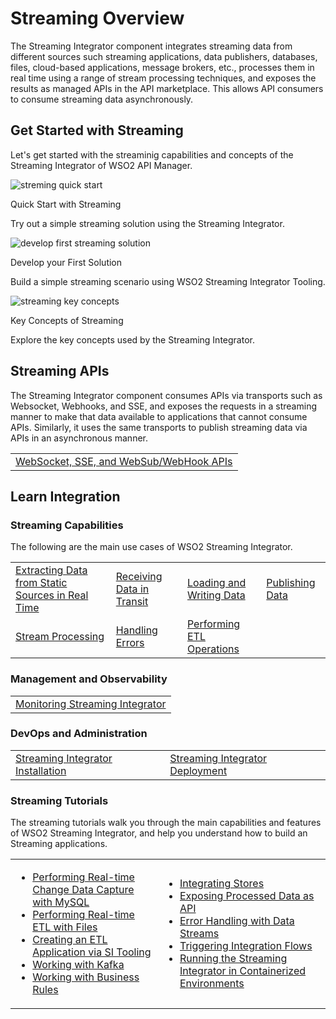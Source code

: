 <link href="https://fonts.googleapis.com/icon?family=Material+Icons" rel="stylesheet">

# Streaming Overview

The Streaming Integrator component integrates streaming data from different sources such streaming applications, data publishers, databases, files, cloud-based applications, message brokers, etc., processes them in real time using a range of stream processing techniques, and exposes the results as managed APIs in the API marketplace. This allows API consumers to consume streaming data asynchronously.

## Get Started with Streaming

Let's get started with the streaminig capabilities and concepts of the Streaming Integrator of WSO2 API Manager.

<div>
    <div class="content">
        <!-- card -->
        <div class="card img" onclick="location.href='{{base_path}}/get-started/quick-start-guide/streaming-qsg';">
            <div class="line"></div>
            <div class="card-icon">
                <img src='{{base_path}}/assets/img/integrate/quick-start.png' alt="streming quick start" />
            </div>
            <div class="card-content" >
                <p class="title">Quick Start with Streaming</p>
                <p class="hint">Try out a simple streaming solution using the Streaming Integrator.</p>
            </div>
        </div>
        <!-- end card -->
        <!-- card -->
        <div class="card img" onclick="location.href='{{base_path}}/streaming/getting-started/getting-started-guide-overview';">
            <div class="line"></div>
            <div class="card-icon">
                <img src='{{base_path}}/assets/img/integrate/first-service.png' alt="develop first streaming solution" />
            </div>
            <div class="card-content">
                <p class="title">Develop your First Solution</p>
                <p class="hint">Build a simple streaming scenario using WSO2 Streaming Integrator Tooling.</p>
            </div>
        </div>
        <!-- end card -->
        <!-- card -->
        <div class="card img" onclick="location.href='{{base_path}}/streaming/streaming-key-concepts';">
            <div class="line"></div>
            <div class="card-icon">
                <img src='{{base_path}}/assets/img/integrate/key-concepts.png' alt="streaming key concepts" />
            </div>
            <div class="card-content">
                <p class="title">Key Concepts of Streaming</p>
                <p class="hint">Explore the key concepts used by the Streaming Integrator.</p>
            </div>
        </div>
        <!-- end card -->
    </div>
</div>

## Streaming APIs

The Streaming Integrator component consumes APIs via transports such as Websocket, Webhooks, and SSE, and exposes the requests in a streaming manner to make that data available to applications that cannot consume APIs. Similarly, it uses the same transports to publish streaming data via APIs in an asynchronous manner.

<table>
    <tr>
        <td>
            <a href="{{base_path}}/use-cases/streaming-usecase/create-streaming-api/streaming-api-overview">WebSocket, SSE, and WebSub/WebHook APIs</a>
        </td>
    </tr>
</table>

## Learn Integration

### Streaming Capabilities

The following are the main use cases of WSO2 Streaming Integrator.

<table>
    <tr>
        <td>
            <a href="{{base_path}}/use-cases/streaming-usecase/extracting-data-from-static-sources-in-real-time">Extracting Data from Static Sources in Real Time</a>
        </td>
        <td>
            <a href="{{base_path}}/use-cases/streaming-usecase/receiving-data-in-transit">Receiving Data in Transit</a>
        </td>
        <td>
            <a href="{{base_path}}/use-cases/streaming-usecase/loading-and-writing-date">Loading and Writing Data</a>
        </td>
        <td>
            <a href="{{base_path}}/use-cases/streaming-usecase/publishing-data-to-event-stream-consumers">Publishing Data</a>
        </td>
    </tr>
    <tr>
        <td>
            <a href="{{base_path}}/use-cases/streaming-usecase/processing-data">Stream Processing</a>
        </td>
        <td>
            <a href="{{base_path}}/use-cases/streaming-usecase/handling-errors">Handling Errors</a>
        </td>
        <td>
            <a href="{{base_path}}/use-cases/streaming-usecase/performing-etl-tasks">Performing ETL Operations</a>
        </td>
    </tr>
</table>

### Management and Observability

<table>
    <tr>
        <td>
            <a href="{{base_path}}/observe/si-observe/setting-up-grafana-dashboards">Monitoring Streaming Integrator</a>
        </td>
    </tr>
</table>

### DevOps and Administration

<table>
    <tr>
        <td>
            <a href="{{base_path}}/install-and-setup/install/installing-the-product/installing-si">Streaming Integrator Installation</a>
        </td>
        <td>
            <a href="{{base_path}}/install-and-setup/setup/si-deployment/deployment-guide">Streaming Integrator Deployment</a>
        </td>
    </tr>
</table>

### Streaming Tutorials

The streaming tutorials walk you through the main capabilities and features of WSO2 Streaming Integrator, and help you understand how to build an Streaming applications.

<table>
    <tr>
        <td>
            <ul>
                <li><a href="{{base_path}}/use-cases/streaming-tutorials/performing-real-time-etl-with-mysql">Performing Real-time Change Data Capture with MySQL</a></li>
                <li><a href="{{base_path}}/use-cases/streaming-tutorials/performing-real-time-etl-with-files">Performing Real-time ETL with Files</a></li>
                <li><a href="{{base_path}}/use-cases/streaming-tutorials/creating-etl-application-via-tooling">Creating an ETL Application via SI Tooling</a></li>
                <li><a href="{{base_path}}/use-cases/streaming-tutorials/working-with-kafka">Working with Kafka</a></li>
                <li><a href="{{base_path}}/use-cases/streaming-tutorials/creating-business-rules-templates">Working with Business Rules</a></li>
            </ul>
        </td>
        <td>
            <ul>
                <li><a href="{{base_path}}/use-cases/streaming-tutorials/integrating-stores">Integrating Stores</a></li>
                <li><a href="{{base_path}}/use-cases/streaming-tutorials/exposing-processed-data-as-api">Exposing Processed Data as API</a></li>
                <li><a href="{{base_path}}/use-cases/streaming-tutorials/handling-requests-with-errors">Error Handling with Data Streams</a></li>
                <li><a href="{{base_path}}/use-cases/streaming-tutorials/triggering-integrations-via-micro-integrator">Triggering Integration Flows</a></li>
                <li><a href="{{base_path}}/use-cases/streaming-tutorials/running-si-with-docker-and-kubernetes">Running the Streaming Integrator in Containerized Environments</a></li>
            </ul>
        </td>
    </tr>
</table>

